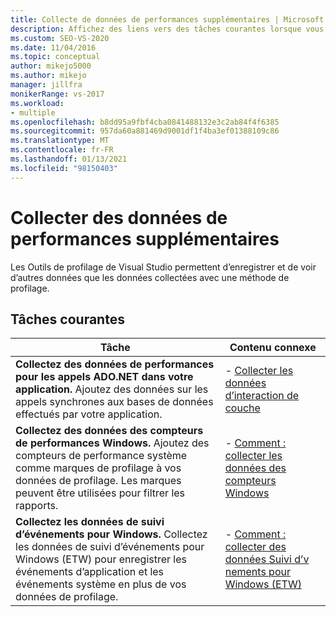 ```yaml
---
title: Collecte de données de performances supplémentaires | Microsoft Docs
description: Affichez des liens vers des tâches courantes lorsque vous souhaitez collecter des données de performances supplémentaires dans Visual Studio Outils de profilage.
ms.custom: SEO-VS-2020
ms.date: 11/04/2016
ms.topic: conceptual
author: mikejo5000
ms.author: mikejo
manager: jillfra
monikerRange: vs-2017
ms.workload:
- multiple
ms.openlocfilehash: b8dd95a9fbf4cba0841488132e3c2ab84f4f6385
ms.sourcegitcommit: 957da60a881469d9001df1f4ba3ef01388109c86
ms.translationtype: MT
ms.contentlocale: fr-FR
ms.lasthandoff: 01/13/2021
ms.locfileid: "98150403"
---
```

# <a name="collect-additional-performance-data"></a>Collecter des données de performances supplémentaires

Les Outils de profilage de Visual Studio permettent d’enregistrer et de voir d’autres données que les données collectées avec une méthode de profilage.

## <a name="common-tasks"></a>Tâches courantes

|Tâche|Contenu connexe|
|----------|---------------------|
|**Collectez des données de performances pour les appels ADO.NET dans votre application.** Ajoutez des données sur les appels synchrones aux bases de données effectués par votre application.|- [Collecter les données d’interaction de couche](../profiling/collecting-tier-interaction-data.md)|
|**Collectez des données des compteurs de performances Windows.** Ajoutez des compteurs de performance système comme marques de profilage à vos données de profilage. Les marques peuvent être utilisées pour filtrer les rapports.|- [Comment : collecter les données des compteurs Windows](../profiling/how-to-collect-windows-counter-data.md)|
|**Collectez les données de suivi d’événements pour Windows.** Collectez les données de suivi d’événements pour Windows (ETW) pour enregistrer les événements d’application et les événements système en plus de vos données de profilage.|- [Comment : collecter des données Suivi d’v nements pour Windows (ETW)](../profiling/how-to-collect-event-tracing-for-windows-etw-data.md)|
